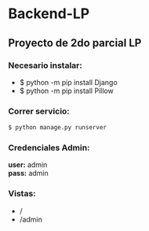 # Backend-LP
## Proyecto de 2do parcial LP 

### Necesario instalar:<br />
<ul>
<li>$ python -m pip install Django </li>
<li>$ python -m pip install Pillow</li>

</ul>

### Correr servicio:
```bash
$ python manage.py runserver
```
### Credenciales Admin:<br />
 **user:** admin<br />
 **pass:** admin

### Vistas:<br />
<ul>
<li>/ </li>
<li>/admin</li>
</ul>
